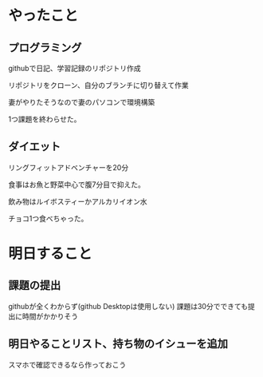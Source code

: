 # やったこと

## プログラミング

githubで日記、学習記録のリポジトリ作成


リポジトリをクローン、自分のブランチに切り替えて作業

妻がやりたそうなので妻のパソコンで環境構築

1つ課題を終わらせた。

## ダイエット

リングフィットアドベンチャーを20分

食事はお魚と野菜中心で腹7分目で抑えた。

飲み物はルイボスティーかアルカリイオン水

チョコ1つ食べちゃった。


# 明日すること

## 課題の提出
githubが全くわからず(github Desktopは使用しない)
課題は30分でできても提出に時間がかかりそう

## 明日やることリスト、持ち物のイシューを追加
スマホで確認できるなら作っておこう
